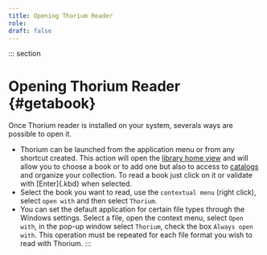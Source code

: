 ```yaml
---
title: Opening Thorium Reader
role:
draft: false
---
```


::: section
# Opening Thorium Reader {#getabook}

Once Thorium reader is installed on your system, severals ways are
possible to open it.

-   Thorium can be launched from the application menu or from any
    shortcut created. This action will open the [library home
    view]() and will allow you to choose a book or to add
    one but also to access to [catalogs]() and organize your
    collection. To read a book just click on it or validate with
    [Enter]{.kbd} when selected.
-   Select the book you want to read, use the `contextual menu` (right
    click), select `open with` and then select `Thorium`.
-   You can set the default application for certain file types through
    the Windows settings. Select a file, open the context menu, select
    `Open with`, in the pop-up window select `Thorium`, check the box
    `Always open with`. This operation must be repeated for each file
    format you wish to read with Thorium.
:::
